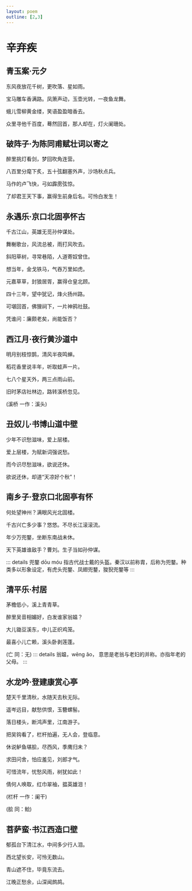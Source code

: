 ```yaml
---
layout: poem
outline: [2,3]
---
```


# 辛弃疾

## 青玉案·元夕

东风夜放花千树，更吹落、星如雨。

宝马雕车香满路。凤箫声动，玉壶光转，一夜鱼龙舞。

蛾儿雪柳黄金缕，笑语盈盈暗香去。

众里寻他千百度，蓦然回首，那人却在，灯火阑珊处。

## 破阵子·为陈同甫赋壮词以寄之

醉里挑灯看剑，梦回吹角连营。

八百里分麾下炙，五十弦翻塞外声，沙场秋点兵。

马作的卢飞快，弓如霹雳弦惊。

了却君王天下事，赢得生前身后名。可怜白发生！

## 永遇乐·京口北固亭怀古

千古江山，英雄无觅孙仲谋处。

舞榭歌台，风流总被，雨打风吹去。

斜阳草树，寻常巷陌，人道寄奴曾住。

想当年，金戈铁马，气吞万里如虎。

元嘉草草，封狼居胥，赢得仓皇北顾。

四十三年，望中犹记，烽火扬州路。

可堪回首，佛狸祠下，一片神鸦社鼓。

凭谁问：廉颇老矣，尚能饭否？

## 西江月·夜行黄沙道中

明月别枝惊鹊，清风半夜鸣蝉。

稻花香里说丰年，听取蛙声一片。

七八个星天外，两三点雨山前。

旧时茅店社林边，路转溪桥忽见。

(溪桥 一作：溪头)

## 丑奴儿·书博山道中壁

少年不识愁滋味，爱上层楼。

爱上层楼，为赋新词强说愁。

而今识尽愁滋味，欲说还休。

欲说还休，却道“天凉好个秋”！

## 南乡子·登京口北固亭有怀

何处望神州？满眼风光北固楼。

千古兴亡多少事？悠悠。不尽长江滚滚流。

年少万兜鍪，坐断东南战未休。

天下英雄谁敌手？曹刘。生子当如孙仲谋。

::: details 兜鍪 dōu móu
指古代战士戴的头盔。秦汉以前称胄，后称为兜鍪。种类多以形象设定，有虎头兜鍪、凤翅兜鍪，狻猊兜鍪等
:::

## 清平乐·村居

茅檐低小，溪上青青草。

醉里吴音相媚好，白发谁家翁媪？

大儿锄豆溪东，中儿正织鸡笼。

最喜小儿亡赖，溪头卧剥莲蓬。

(亡 同：无)
::: details 翁媪，wēng ǎo，
意思是老翁与老妇的并称。亦指年老的父母。
:::

## 水龙吟·登建康赏心亭

楚天千里清秋，水随天去秋无际。

遥岑远目，献愁供恨，玉簪螺髻。

落日楼头，断鸿声里，江南游子。

把吴钩看了，栏杆拍遍，无人会，登临意。

休说鲈鱼堪脍，尽西风，季鹰归未？

求田问舍，怕应羞见，刘郎才气。

可惜流年，忧愁风雨，树犹如此！

倩何人唤取，红巾翠袖，揾英雄泪！

(栏杆 一作：阑干)

(脍 同：鲙)

## 菩萨蛮·书江西造口壁

郁孤台下清江水，中间多少行人泪。

西北望长安，可怜无数山。

青山遮不住，毕竟东流去。

江晚正愁余，山深闻鹧鸪。
